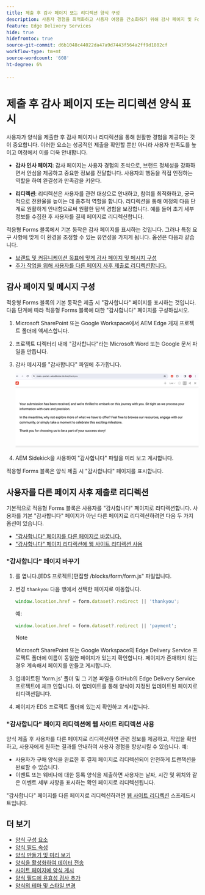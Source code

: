 ```yaml
---
title: 제출 후 감사 페이지 또는 리디렉션 양식 구성
description: 사용자 경험을 최적화하고 사용자 여정을 간소화하기 위해 감사 페이지 및 Forms 블록의 리디렉션을 구성하는 방법에 대해 알아봅니다.
feature: Edge Delivery Services
hide: true
hidefromtoc: true
source-git-commit: d6b1048c44022da47a9d7443f564a2ff9d1802cf
workflow-type: tm+mt
source-wordcount: '608'
ht-degree: 6%

---
```



# 제출 후 감사 페이지 또는 리디렉션 양식 표시

사용자가 양식을 제출한 후 감사 페이지나 리디렉션을 통해 원활한 경험을 제공하는 것이 중요합니다. 이러한 요소는 성공적인 제출을 확인할 뿐만 아니라 사용자 만족도를 높이고 여정에서 이를 더욱 안내합니다.

* **감사 인사 페이지**: 감사 페이지는 사용자 경험의 초석으로, 브랜드 정체성을 강화하면서 안심을 제공하고 중요한 정보를 전달합니다. 사용자의 행동을 직접 인정하는 역할을 하여 완결성과 만족감을 키운다.

* **리디렉션**: 리디렉션은 사용자를 관련 대상으로 안내하고, 참여를 최적화하고, 궁극적으로 전환율을 높이는 데 중추적 역할을 합니다. 리디렉션을 통해 여정의 다음 단계로 원활하게 안내함으로써 원활한 탐색 경험을 보장합니다. 예를 들어 초기 세부 정보를 수집한 후 사용자를 결제 페이지로 리디렉션합니다.

적응형 Forms 블록에서 기본 동작은 감사 페이지를 표시하는 것입니다. 그러나 특정 요구 사항에 맞게 이 환경을 조정할 수 있는 유연성을 가지게 됩니다. 옵션은 다음과 같습니다.

* [브랜드 및 커뮤니케이션 목표에 맞게 감사 페이지 및 메시지 구성](#configuring-the-thank-you-page-and-message)
* [추가 작업을 위해 사용자를 다른 페이지 사후 제출로 리디렉션합니다.](#redirect-users-to-another-page-post-submission)

## 감사 페이지 및 메시지 구성

적응형 Forms 블록의 기본 동작은 제출 시 &quot;감사합니다&quot; 페이지를 표시하는 것입니다. 다음 단계에 따라 적응형 Forms 블록에 대한 &quot;감사합니다&quot; 페이지를 구성하십시오.

1. Microsoft SharePoint 또는 Google Workspace에서 AEM Edge 게재 프로젝트 폴더에 액세스합니다.
1. 프로젝트 디렉터리 내에 &quot;감사합니다&quot;라는 Microsoft Word 또는 Google 문서 파일을 만듭니다.
1. 감사 메시지를 &quot;감사합니다&quot; 파일에 추가합니다. </br>

   ![감사 인사 페이지 예](/help/edge/assets/sample-thankyou-page.png)

1. AEM Sidekick을 사용하여 &quot;감사합니다&quot; 파일을 미리 보고 게시합니다.

적응형 Forms 블록은 양식 제출 시 &quot;감사합니다&quot; 페이지를 표시합니다.

## 사용자를 다른 페이지 사후 제출로 리디렉션

기본적으로 적응형 Forms 블록은 사용자를 &quot;감사합니다&quot; 페이지로 리디렉션합니다. 사용자를 기본 &quot;감사합니다&quot; 페이지가 아닌 다른 페이지로 리디렉션하려면 다음 두 가지 옵션이 있습니다.

* [&quot;감사합니다&quot; 페이지를 다른 페이지로 바꿉니다.](#replace-the-existing-thankyou-page)
* [&quot;감사합니다&quot; 페이지 리디렉션에 웹 사이트 리디렉션 사용](#use-website-redirects-for-thankyou-page-redirection)

### &quot;감사합니다&quot; 페이지 바꾸기

1. 를 엽니다.[EDS 프로젝트]편집할 /blocks/form/form.js&quot; 파일입니다.
1. 변경 `thankyou` 다음 행에서 선택한 페이지로 이동합니다.

   ```JavaScript
   window.location.href = form.dataset?.redirect || 'thankyou';
   ```

   예:

   ```JavaScript
   window.location.href = form.dataset?.redirect || 'payment';
   ```

   >[!NOTE]
   >
   > Microsoft SharePoint 또는 Google Workspace의 Edge Delivery Service 프로젝트 폴더에 이름이 동일한 페이지가 있는지 확인합니다. 페이지가 존재하지 않는 경우 계속해서 페이지를 만들고 게시합니다.

1. 업데이트된 &#39;form.js&#39; 폴더 및 그 기본 파일을 GitHub의 Edge Delivery Service 프로젝트에 체크 인합니다. 이 업데이트를 통해 양식이 지정된 업데이트된 페이지로 리디렉션됩니다.

1. 페이지가 EDS 프로젝트 폴더에 있는지 확인하고 게시합니다.


### &quot;감사합니다&quot; 페이지 리디렉션에 웹 사이트 리디렉션 사용

양식 제출 후 사용자를 다른 페이지로 리디렉션하면 관련 정보를 제공하고, 작업을 확인하고, 사용자에게 원하는 결과를 안내하여 사용자 경험을 향상시킬 수 있습니다. 예:

* 사용자가 구매 양식을 완료한 후 결제 페이지로 리디렉션되어 안전하게 트랜잭션을 완료할 수 있습니다.
* 이벤트 또는 웨비나에 대한 등록 양식을 제출하면 사용자는 날짜, 시간 및 위치와 같은 이벤트 세부 사항을 표시하는 확인 페이지로 리디렉션됩니다.

&quot;감사합니다&quot; 페이지를 다른 페이지로 리디렉션하려면 [웹 사이트 리디렉션](https://www.aem.live/docs/redirects) 스프레드시트입니다.


## 더 보기

* [양식 구성 요소](/help/edge/docs/forms/form-components.md)
* [양식 필드 속성](/help/edge/docs/forms/eds-form-field-properties)
* [양식 만들기 및 미리 보기](/help/edge/docs/forms/create-forms.md)
* [양식을 활성화하여 데이터 전송](/help/edge/docs/forms/submit-forms.md)
* [사이트 페이지에 양식 게시](/help/edge/docs/forms/publish-eds-forms.md)
* [양식 필드에 유효성 검사 추가](/help/edge/docs/forms/validate-forms.md)
* [양식의 테마 및 스타일 변경](/help/edge/docs/forms/style-theme-forms.md)
